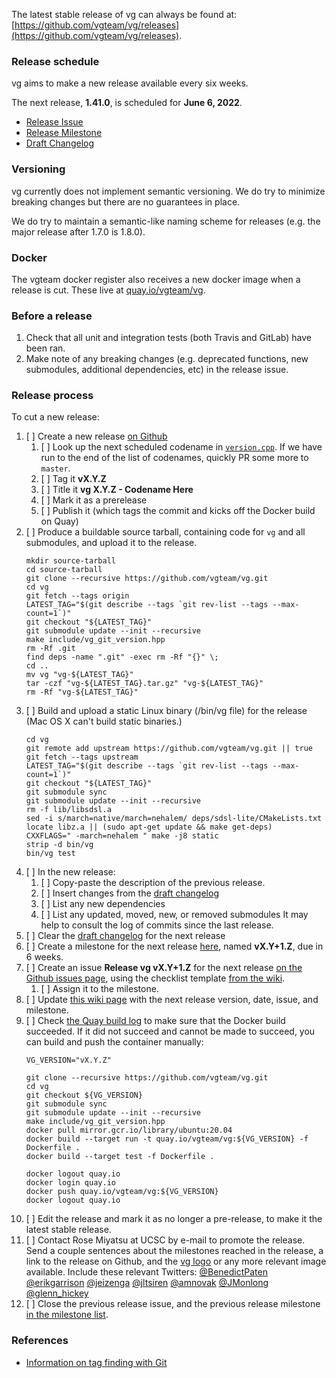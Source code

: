 The latest stable release of vg can always be found at: [https://github.com/vgteam/vg/releases](https://github.com/vgteam/vg/releases).

### Release schedule
vg aims to make a new release available every six weeks.

The next release, **1.41.0**, is scheduled for **June 6, 2022**.
* [Release Issue](https://github.com/vgteam/vg/issues/3648)
* [Release Milestone](https://github.com/vgteam/vg/milestone/73)
* [Draft Changelog](https://github.com/vgteam/vg/wiki/Draft-Changelog)

### Versioning
vg currently does not implement semantic versioning. We do try
to minimize breaking changes but there are no guarantees in place.

We do try to maintain a semantic-like naming scheme for releases (e.g.
the major release after 1.7.0 is 1.8.0).

### Docker
The vgteam docker register also receives a new docker image when a release is cut.
These live at [quay.io/vgteam/vg](quay.io/vgteam/vg).

### Before a release
1. Check that all unit and integration tests (both Travis and GitLab) have been ran.
2. Make note of any breaking changes (e.g. deprecated functions, new submodules, additional dependencies, etc)
in the release issue.

### Release process
To cut a new release:  
1. [ ] Create a new release [on Github](https://github.com/vgteam/vg/releases/new)
    1. [ ] Look up the next scheduled codename in [`version.cpp`](https://github.com/vgteam/vg/blob/master/src/version.cpp). If we have run to the end of the list of codenames, quickly PR some more to `master`.
    2. [ ] Tag it  **vX.Y.Z**
    3. [ ] Title it **vg X.Y.Z - Codename Here**
    4. [ ] Mark it as a prerelease
    5. [ ] Publish it (which tags the commit and kicks off the Docker build on Quay)
2. [ ] Produce a buildable source tarball, containing code for `vg` and all submodules, and upload it to the release.
    ```
    mkdir source-tarball
    cd source-tarball
    git clone --recursive https://github.com/vgteam/vg.git
    cd vg
    git fetch --tags origin
    LATEST_TAG="$(git describe --tags `git rev-list --tags --max-count=1`)"
    git checkout "${LATEST_TAG}"
    git submodule update --init --recursive
    make include/vg_git_version.hpp
    rm -Rf .git
    find deps -name ".git" -exec rm -Rf "{}" \;
    cd ..
    mv vg "vg-${LATEST_TAG}"
    tar -czf "vg-${LATEST_TAG}.tar.gz" "vg-${LATEST_TAG}"
    rm -Rf "vg-${LATEST_TAG}"
    ```         
3. [ ] Build and upload a static Linux binary (/bin/vg file) for the release  (Mac OS X can't build static binaries.)
    ```
    cd vg
    git remote add upstream https://github.com/vgteam/vg.git || true
    git fetch --tags upstream
    LATEST_TAG="$(git describe --tags `git rev-list --tags --max-count=1`)"
    git checkout "${LATEST_TAG}"
    git submodule sync
    git submodule update --init --recursive
    rm -f lib/libsdsl.a
    sed -i s/march=native/march=nehalem/ deps/sdsl-lite/CMakeLists.txt
    locate libz.a || (sudo apt-get update && make get-deps)
    CXXFLAGS=" -march=nehalem " make -j8 static
    strip -d bin/vg
    bin/vg test
    ```
4. [ ] In the new release:
    1. [ ] Copy-paste the description of the previous release.
    2. [ ] Insert changes from the [draft changelog](https://github.com/vgteam/vg/wiki/Draft-Changelog)
    3. [ ] List any new dependencies
    4. [ ] List any updated, moved, new, or removed submodules
    It may help to consult the log of commits since the last release.
5. [ ] Clear the [draft changelog](https://github.com/vgteam/vg/wiki/Draft-Changelog) for the next release
6. [ ] Create a milestone for the next release [here](https://github.com/vgteam/vg/milestones/new), named **vX.Y+1.Z**, due in 6 weeks.
7. [ ] Create an issue **Release vg vX.Y+1.Z** for the next release [on the Github issues page](https://github.com/vgteam/vg/issues/new), using the checklist template [from the wiki](https://github.com/vgteam/vg/wiki/Releases).
    1. [ ] Assign it to the milestone.
8. [ ] Update [this wiki page](https://github.com/vgteam/vg/wiki/Releases) with the next release version, date, issue, and milestone.
9. [ ] Check [the Quay build log](https://quay.io/repository/vgteam/vg?tab=builds) to make sure that the Docker build succeeded. If it did not succeed and cannot be made to succeed, you can build and push the container manually:
    ```
    VG_VERSION="vX.Y.Z"
    
    git clone --recursive https://github.com/vgteam/vg.git
    cd vg
    git checkout ${VG_VERSION}
    git submodule sync
    git submodule update --init --recursive
    make include/vg_git_version.hpp
    docker pull mirror.gcr.io/library/ubuntu:20.04
    docker build --target run -t quay.io/vgteam/vg:${VG_VERSION} -f Dockerfile .
    docker build --target test -f Dockerfile .
    
    docker logout quay.io
    docker login quay.io
    docker push quay.io/vgteam/vg:${VG_VERSION}
    docker logout quay.io
    ```
10. [ ] Edit the release and mark it as no longer a pre-release, to make it the latest stable release.
11. [ ] Contact Rose Miyatsu at UCSC by e-mail to promote the release. Send a couple sentences about the milestones reached in the release, a link to the release on Github, and the [vg logo](https://github.com/vgteam/vg/blob/master/doc/figures/vg_logo.png) or any more relevant image available. Include these relevant Twitters: [@BenedictPaten](https://twitter.com/BenedictPaten) [@erikgarrison](https://twitter.com/erikgarrison) [@jeizenga](https://twitter.com/jeizenga) [@jltsiren](https://twitter.com/jltsiren) [@amnovak](https://twitter.com/amnovak) [@JMonlong](https://twitter.com/JMonlong) [@glenn_hickey](https://twitter.com/glenn_hickey) 
12. [ ] Close the previous release issue, and the previous release milestone [in the milestone list](https://github.com/vgteam/vg/milestones).


### References
* [Information on tag finding with Git](https://stackoverflow.com/a/22857288)